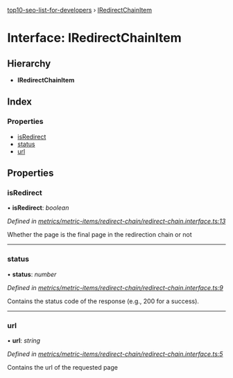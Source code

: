 [top10-seo-list-for-developers](../README.md) › [IRedirectChainItem](iredirectchainitem.md)

# Interface: IRedirectChainItem

## Hierarchy

* **IRedirectChainItem**

## Index

### Properties

* [isRedirect](iredirectchainitem.md#isredirect)
* [status](iredirectchainitem.md#status)
* [url](iredirectchainitem.md#url)

## Properties

###  isRedirect

• **isRedirect**: *boolean*

*Defined in [metrics/metric-items/redirect-chain/redirect-chain.interface.ts:13](https://github.com/deepcrawl/top10-seo-list-for-developer/blob/b4206b2/src/metrics/metric-items/redirect-chain/redirect-chain.interface.ts#L13)*

Whether the page is the final page in the redirection chain or not

___

###  status

• **status**: *number*

*Defined in [metrics/metric-items/redirect-chain/redirect-chain.interface.ts:9](https://github.com/deepcrawl/top10-seo-list-for-developer/blob/b4206b2/src/metrics/metric-items/redirect-chain/redirect-chain.interface.ts#L9)*

Contains the status code of the response (e.g., 200 for a success).

___

###  url

• **url**: *string*

*Defined in [metrics/metric-items/redirect-chain/redirect-chain.interface.ts:5](https://github.com/deepcrawl/top10-seo-list-for-developer/blob/b4206b2/src/metrics/metric-items/redirect-chain/redirect-chain.interface.ts#L5)*

Contains the url of the requested page
